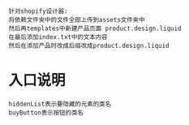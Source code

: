 #
    针对shopify设计器:
    将依赖文件夹中的文件全部上传到assets文件夹中
    然后再templates中新建产品页面 product.design.liquid
    在最后添加index.txt中的文本内容
    然后在添加产品时改成后缀改成product.design.liquid
    

#   入口说明
    hiddenList表示要隐藏的元素的类名
    buyButton表示按钮的类名